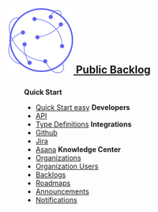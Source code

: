 <a class="a-logo" href="https://www.publicbacklog.com/">
    <h2 class="h2-logo">
        <img class="img-logo" src="/assets/white_bg_pb_logo.svg">
        <span class="text-logo">Public Backlog</span>
    </h2>
    <h2 style="font-size: 1.875rem; font-weight: 600; margin: auto; display: none;">
        <img style="display: inline-block; margin-top: -0.25rem;" src="/assets/white_bg_pb_logo.svg">
    </h2>
</a>

<div style="margin-top:1.5rem; padding-left:2rem;">

**Quick Start**
  - [Quick Start easy](/quick-start-easy/)
**Developers**
  - [API](/api/?id=public-backlog-api-documentation)
  - [Type Definitions](/definitions/)
**Integrations**
  - [Github](/github/)
  - [Jira](/jira/)
  - [Asana](/asana/)
**Knowledge Center**
  - [Organizations](/organization/)
  - [Organization Users](/organization-users/)
  - [Backlogs](/backlogs/)
  - [Roadmaps](/roadmaps/)
  - [Announcements](/announcements/)
  - [Notifications](/notifications/)

</div>